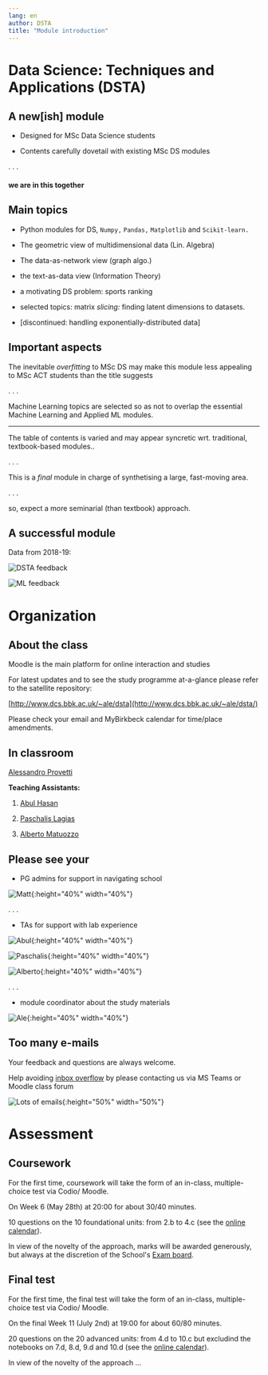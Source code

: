 ```yaml
---
lang: en
author: DSTA
title: "Module introduction"
---
```


# Data Science: Techniques and Applications (DSTA)

## A new[ish] module

* Designed for MSc Data Science students

* Contents carefully dovetail with existing MSc DS modules

. . .  

#### we are in this together

<!--------------------------------------------------->
## Main topics

* Python modules for DS, `Numpy,` `Pandas,` `Matplotlib` and `Scikit-learn.`

* The geometric view of multidimensional data (Lin. Algebra)

* The data-as-network view (graph algo.)

* the text-as-data view (Information Theory)

* a motivating DS problem: sports ranking
  
* selected topics: matrix *slicing:* finding latent dimensions to datasets.  
  
* [discontinued: handling exponentially-distributed data]

<!--------------------------------------------------->
## Important aspects

The inevitable *overfitting* to MSc DS may make this module less appealing to MSc ACT students than the title suggests

. . .

Machine Learning topics are selected so as not to overlap the essential Machine Learning and Applied ML modules.

-----

The table of contents is varied and may appear syncretic wrt. traditional, textbook-based modules..  

. . .

This is a *final* module in charge of synthetising a large, fast-moving area.

. . .

so, expect a more seminarial (than textbook) approach.

## A successful module

Data from 2018-19:

![DSTA feedback](./imgs/dsta-feedback.png)

![ML feedback](./imgs/ml-feedback.png)

<!--------------------------------------------------->
<!--------------------------------------------------->
# Organization

## About the class

Moodle is the main platform for online interaction and studies

For latest updates and to see the study programme at-a-glance
please refer to the satellite repository:

[http://www.dcs.bbk.ac.uk/~ale/dsta](http://www.dcs.bbk.ac.uk/~ale/dsta/)

Please check your email and MyBirkbeck calendar for time/place amendments.

## In classroom

[Alessandro Provetti](https://www.bbk.ac.uk/our-staff/profile/8920719/alessandro-provetti)

__Teaching Assistants:__

1. [Abul Hasan](https://www.linkedin.com/in/abul-hasan-a2682b92/)

2. [Paschalis Lagias](https://www.linkedin.com/in/paschalis-lagias-ab888057)

3. [Alberto Matuozzo](https://www.linkedin.com/in/alberto-matuozzo-2a504a8/)

<!---------------------------------------------------------------->
## Please see your

* PG admins for support in navigating school
  
![Matt](./imgs/matt.jpg){:height="40%" width="40%"}


. . .

* TAs for support with lab experience
  
![Abul](./imgs/abul.jpg){:height="40%" width="40%"}

![Paschalis](./imgs/paschalis.jpg){:height="40%" width="40%"}
  
![Alberto](./imgs/alberto.jpg){:height="40%" width="40%"}

. . .

* module coordinator about the study materials
  
![Ale](./imgs/ale-caffe-lerici.jpg){:height="40%" width="40%"}


<!----------------------------------------------------------------->
## Too many e-mails

Your feedback and questions are always welcome.

Help avoiding [inbox overflow](https://www.theguardian.com/technology/shortcuts/2019/jan/14/inbox-infinity-is-ignoring-all-your-emails-the-secret-to-a-happy-2019) by please contacting us via MS Teams or Moodle class forum

![Lots of emails](./imgs/lotsofemails.jpg){:height="50%" width="50%"}

<!--------------------------------------------------->
# Assessment

## Coursework

For the first time, coursework will take the form of an in-class, multiple-choice test via Codio/ Moodle.

On Week 6 (May 28th) at 20:00 for about 30/40 minutes.

10 questions on the 10 foundational units: from 2.b to 4.c (see the [online calendar](https://github.com/ale66/dsta)).

In view of the novelty of the approach, marks will be awarded generously, but always at the discretion of the School's [Exam board](https://en.wikipedia.org/wiki/The_Spanish_Inquisition_(Monty_Python)).

<!-- ----------------------------------------------- -->
## Final test

For the first time, the final test will take the form of an in-class, multiple-choice test via Codio/ Moodle.

On the final Week 11 (July 2nd) at 19:00 for about 60/80 minutes.

20 questions on the 20 advanced units: from 4.d to 10.c but excludind the notebooks on 7.d, 8.d, 9.d and 10.d (see the [online calendar](https://github.com/ale66/dsta)).

In view of the novelty of the approach ...

